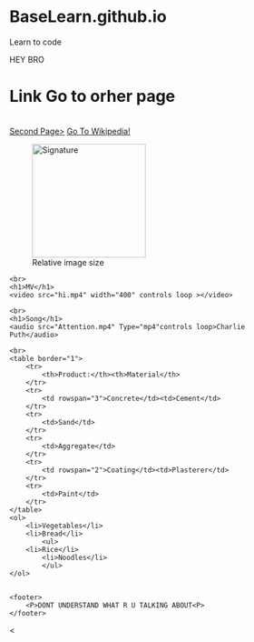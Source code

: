 # BaseLearn.github.io
Learn to code
<!DOCTYPE html>
<html lang="en">
<head>
	<meta charset="UTF-8">
	<title>First Try</title>
	<link rel="icon" type="image/png" href="sign.jpg">
	
</head>
<body>
	<main><p> HEY BRO </p></main>
	<h1> Link Go to orher page</h1>
	<br>
	<a href="hi.html">Second Page></a>
	<a href = "https://www.wikipedia.org/">Go To Wikipedia!</a>
	<figure>
		<img src="sign.jpg" width = "200" height="200" alt="Signature">
		<figcaption>Relative image size</figcaption>
	</figure>


	<br>
	<h1>MV</h1>
	<video src="hi.mp4" width="400" controls loop ></video>

	<br>
	<h1>Song</h1>
	<audio src="Attention.mp4" Type="mp4"controls loop>Charlie Puth</audio>

	<br>
	<table border="1">
		<tr>
			<th>Product:</th><th>Material</th>
		</tr>
		<tr>
			<td rowspan="3">Concrete</td><td>Cement</td>
		</tr>
		<tr>
			<td>Sand</td>
		</tr>
		<tr>
			<td>Aggregate</td>
		</tr>
		<tr>
			<td rowspan="2">Coating</td><td>Plasterer</td>
		</tr>
		<tr>
			<td>Paint</td>
		</tr>
	</table>
	<ol>
		<li>Vegetables</li>
		<li>Bread</li>
			<ul>
		<li>Rice</li>
			<li>Noodles</li>
			</ul>
	</ol>


	<footer>
		<P>DONT UNDERSTAND WHAT R U TALKING ABOUT<P>
	</footer>
</body>
<
</html>
